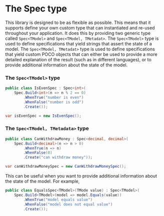 ﻿# The Spec type

This library is designed to be as flexible as possible. This means that it supports define your own custom 
type that can instantiated and re-used throughout your application.  It does this by providing two generic type called 
`Spec<TModel>` and `Spec<TModel, TMetadat>`. The `Spec<TModel>` type is used to define specifications that yield 
strings that assert the state of a model. The `Spec<TModel, TMetadat>` type is used to define specifications that 
yield custom POCO objects that can either be used to provide a more detailed explanation of the result (such as in 
different languages), or to provide additional information about the state of the model.

### The `Spec<TModel>` type
```csharp
public class IsEvenSpec : Spec<int>(
    Spec.Build<int>(n => n % 2 == 0)
        .WhenTrue("number is even")
        .WhenFalse("number is odd")
        .Create());

var isEvenSpec = new IsEvenSpec();
```

### The `Spec<TModel, TMetadata>` type
```csharp
public class CanWithdrawMoney : Spec<decimal, decimal>(
    Spec.Build<decimal>(n => n > 0)
        .WhenTrue(n => n)
        .WhenFalse(0)
        .Create("can withdraw money"));

var canWithdrawMoneySpec = new CanWithdrawMoneySpec();
```

This can be useful when you want to provide additional information about the state of the model. For example,

```csharp
public class EqualsSpec<TModel>(TMode value) : Spec<TModel>(
    Spec.Build<TModel>(model => model.Equals(value))
        .WhenTrue("model equals value")
        .WhenFalse("model does not equal value")
        .Create());
```